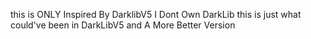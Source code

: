 this is ONLY Inspired By DarklibV5 I Dont Own DarkLib 
this is just what could've been in DarkLibV5 and A More Better Version
